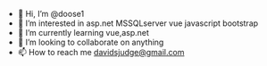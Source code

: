 - 👋 Hi, I’m @doose1
- 👀 I’m interested in asp.net MSSQLserver vue javascript bootstrap
- 🌱 I’m currently learning vue,asp.net
- 💞️ I’m looking to collaborate on anything
- 📫 How to reach me davidsjudge@gmail.com

<!---
doose1/doose1 is a ✨ special ✨ repository because its `README.md` (this file) appears on your GitHub profile.
You can click the Preview link to take a look at your changes.
--->
